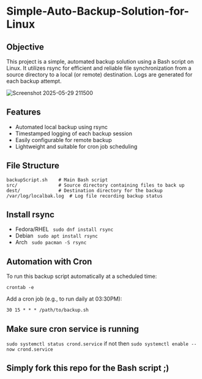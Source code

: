 # Simple-Auto-Backup-Solution-for-Linux

## Objective
This project is a simple, automated backup solution using a Bash script on Linux. It utilizes rsync for efficient and reliable file synchronization from a source directory to a local (or remote) destination. Logs are generated for each backup attempt.

![Screenshot 2025-05-29 211500](https://github.com/user-attachments/assets/3786f595-4f2e-4a33-9f5a-b32148bfc426)

## Features

- Automated local backup using rsync
- Timestamped logging of each backup session
- Easily configurable for remote backup
- Lightweight and suitable for cron job scheduling

## File Structure

```
backupScript.sh    # Main Bash script
src/               # Source directory containing files to back up
dest/              # Destination directory for the backup
/var/log/localbak.log  # Log file recording backup status
```
## Install rsync
- Fedora/RHEL ``` sudo dnf install rsync```
- Debian ``` sudo apt install rsync```
- Arch ``` sudo pacman -S rsync```
## Automation with Cron
To run this backup script automatically at a scheduled time:

```
crontab -e
```
Add a cron job (e.g., to run daily at 03:30PM):

```
30 15 * * * /path/to/backup.sh
```
## Make sure cron service is running
```sudo systemctl status crond.service```
if not then
```sudo systemctl enable --now crond.service```

## Simply fork this repo for the Bash script ;)

